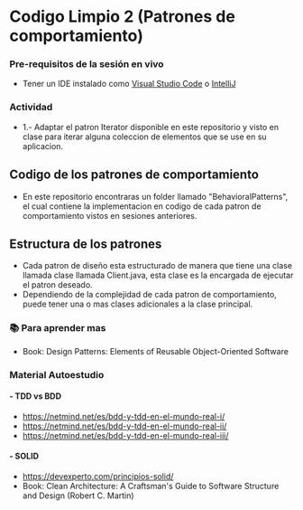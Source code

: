 # Codigo Limpio 2 (Patrones de comportamiento)

### Pre-requisitos de la sesión en vivo
- Tener un IDE instalado como [Visual Studio Code](https://code.visualstudio.com/download) o [IntelliJ](https://www.jetbrains.com/idea/download)

### Actividad
* 1.- Adaptar el patron Iterator disponible en este repositorio y visto en clase para iterar alguna coleccion de elementos que se use en su aplicacion.

## Codigo de los patrones de comportamiento
- En este repositorio encontraras un folder llamado "BehavioralPatterns", el cual contiene la implementacion en codigo de cada patron de comportamiento vistos en sesiones anteriores.  

## Estructura de los patrones
- Cada patron de diseño esta estructurado de manera que tiene una clase llamada clase llamada Client.java, esta clase es la encargada de ejecutar el patron deseado.
- Dependiendo de la complejidad de cada patron de comportamiento, puede tener una o mas clases adicionales a la clase principal.

### :books: Para aprender mas
* Book: Design Patterns: Elements of Reusable Object-Oriented Software

### Material Autoestudio

#### - TDD vs BDD
* https://netmind.net/es/bdd-y-tdd-en-el-mundo-real-i/
* https://netmind.net/es/bdd-y-tdd-en-el-mundo-real-ii/
* https://netmind.net/es/bdd-y-tdd-en-el-mundo-real-iii/

#### - SOLID
* https://devexperto.com/principios-solid/
* Book: Clean Architecture: A Craftsman's Guide to Software Structure and Design (Robert C. Martin)